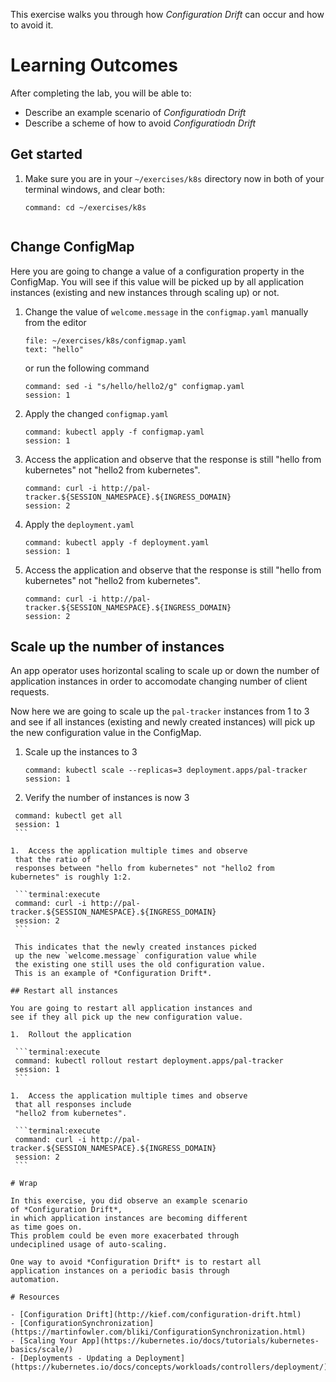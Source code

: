 
This exercise walks you through how *Configuration Drift*
can occur and how to avoid it.

# Learning Outcomes

After completing the lab, you will be able to:

-   Describe an example scenario of *Configuratiodn Drift*
-   Describe a scheme of how to avoid *Configuratiodn Drift*

## Get started

1.  Make sure you are in your `~/exercises/k8s` directory now in
    both of your terminal windows,
    and clear both:

    ```terminal:execute-all
    command: cd ~/exercises/k8s
    ```

    ```terminal:clear-all
    ```

## Change ConfigMap

Here you are going to change a value of a configuration
property in the ConfigMap.
You will see if this value will be picked up by all
application instances (existing and new instances through
scaling up) or not.

1.  Change the value of `welcome.message` in the `configmap.yaml` 
    manually from the editor

    ```editor:select-matching-text
    file: ~/exercises/k8s/configmap.yaml
    text: "hello"
    ```
   
    or run the following command

    ```terminal:execute
    command: sed -i "s/hello/hello2/g" configmap.yaml
    session: 1
    ```

1.  Apply the changed `configmap.yaml`

    ```terminal:execute
    command: kubectl apply -f configmap.yaml
    session: 1
    ```

1.  Access the application and observe that the response is 
    still "hello from kubernetes" not "hello2 from kubernetes".

    ```terminal:execute
    command: curl -i http://pal-tracker.${SESSION_NAMESPACE}.${INGRESS_DOMAIN}
    session: 2
    ```

1.  Apply the `deployment.yaml`

    ```terminal:execute
    command: kubectl apply -f deployment.yaml
    session: 1
    ```

1.  Access the application and observe that the response is 
    still "hello from kubernetes" not "hello2 from kubernetes".

    ```terminal:execute
    command: curl -i http://pal-tracker.${SESSION_NAMESPACE}.${INGRESS_DOMAIN}
    session: 2
    ```

## Scale up the number of instances

An app operator uses horizontal scaling to scale up or down
the number of application instances in order to accomodate
changing number of client requests.

Now here we are going to scale up the `pal-tracker` instances
from 1 to 3 and see if all instances (existing and newly created instances) will
pick up the new configuration value in the ConfigMap.

1.  Scale up the instances to 3

    ```terminal:execute
    command: kubectl scale --replicas=3 deployment.apps/pal-tracker
    session: 1
    ```

1.  Verify the number of instances is now 3

   ```terminal:execute
    command: kubectl get all
    session: 1
    ```

1.  Access the application multiple times and observe 
    that the ratio of
    responses between "hello from kubernetes" not "hello2 from kubernetes" is roughly 1:2.

    ```terminal:execute
    command: curl -i http://pal-tracker.${SESSION_NAMESPACE}.${INGRESS_DOMAIN}
    session: 2
    ```

    This indicates that the newly created instances picked
    up the new `welcome.message` configuration value while
    the existing one still uses the old configuration value.
    This is an example of *Configuration Drift*.

## Restart all instances

You are going to restart all application instances and
see if they all pick up the new configuration value.
    
1.  Rollout the application

    ```terminal:execute
    command: kubectl rollout restart deployment.apps/pal-tracker
    session: 1
    ```

1.  Access the application multiple times and observe 
    that all responses include
    "hello2 from kubernetes".

    ```terminal:execute
    command: curl -i http://pal-tracker.${SESSION_NAMESPACE}.${INGRESS_DOMAIN}
    session: 2
    ```

# Wrap

In this exercise, you did observe an example scenario 
of *Configuration Drift*,
in which application instances are becoming different
as time goes on.
This problem could be even more exacerbated through
undeciplined usage of auto-scaling.

One way to avoid *Configuration Drift* is to restart all
application instances on a periodic basis through 
automation.

# Resources

- [Configuration Drift](http://kief.com/configuration-drift.html)
- [ConfigurationSynchronization](https://martinfowler.com/bliki/ConfigurationSynchronization.html)
- [Scaling Your App](https://kubernetes.io/docs/tutorials/kubernetes-basics/scale/)
- [Deployments - Updating a Deployment](https://kubernetes.io/docs/concepts/workloads/controllers/deployment/)
